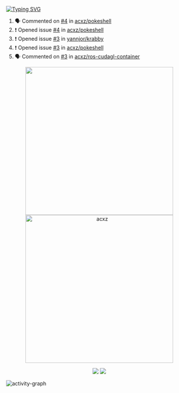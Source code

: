 [![Typing SVG](https://readme-typing-svg.herokuapp.com?size=16&color=AFFFA3&multiline=true&height=75&lines=contributing+to+robotics%2Faerospace%2Fml%2Fgpu+software;packaging+it+for+archlinux;ricer)](https://git.io/typing-svg)

<!--START_SECTION:activity-->
1. 🗣 Commented on [#4](https://github.com/acxz/pokeshell/issues/4) in [acxz/pokeshell](https://github.com/acxz/pokeshell)
2. ❗️ Opened issue [#4](https://github.com/acxz/pokeshell/issues/4) in [acxz/pokeshell](https://github.com/acxz/pokeshell)
3. ❗️ Opened issue [#3](https://github.com/yannjor/krabby/issues/3) in [yannjor/krabby](https://github.com/yannjor/krabby)
4. ❗️ Opened issue [#3](https://github.com/acxz/pokeshell/issues/3) in [acxz/pokeshell](https://github.com/acxz/pokeshell)
5. 🗣 Commented on [#3](https://github.com/acxz/ros-cudagl-container/issues/3) in [acxz/ros-cudagl-container](https://github.com/acxz/ros-cudagl-container)
<!--END_SECTION:activity-->

<p align="center">
  <img width="400em" src=https://github-readme-stats.vercel.app/api?username=acxz&include_all_commits=true&show_icons=true />
  <img width="400em" src="https://github-readme-streak-stats.herokuapp.com/?user=acxz&" alt="acxz" />
</p>

<p align="center">
  <img src=https://github-readme-stats.vercel.app/api/top-langs/?username=acxz&layout=compact />
  <img src=https://github-profile-trophy.vercel.app/?username=acxz&row=2&column=4 />
</p>

![activity-graph](https://activity-graph.herokuapp.com/graph?username=acxz&theme=aqua)
